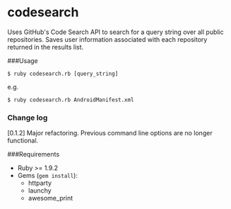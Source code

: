 codesearch
==========

Uses GitHub's Code Search API to search for a query string over all public repositories. Saves user information associated with each repository returned in the results list. 

###Usage

`$ ruby codesearch.rb [query_string]`

e.g.

`$ ruby codesearch.rb AndroidManifest.xml`

### Change log

[0.1.2] Major refactoring. Previous command line options are no longer functional.

###Requirements

* Ruby >= 1.9.2
* Gems (`gem install`):
  * httparty
  * launchy
  * awesome_print

